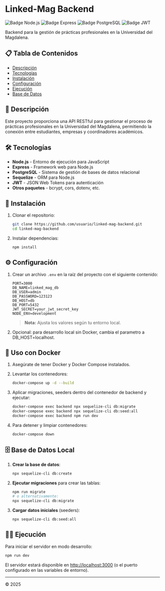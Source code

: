 # Linked-Mag Backend

![Badge Node.js](https://img.shields.io/badge/Node.js-339933?style=for-the-badge&logo=nodedotjs&logoColor=white)
![Badge Express](https://img.shields.io/badge/Express-000000?style=for-the-badge&logo=express&logoColor=white)
![Badge PostgreSQL](https://img.shields.io/badge/PostgreSQL-316192?style=for-the-badge&logo=postgresql&logoColor=white)
![Badge JWT](https://img.shields.io/badge/JWT-000000?style=for-the-badge&logo=JSON%20web%20tokens&logoColor=white)

Backend para la gestión de prácticas profesionales en la Universidad del Magdalena.

## 📋 Tabla de Contenidos

- [Descripción](#descripción)
- [Tecnologías](#tecnologías)
- [Instalación](#instalación)
- [Configuración](#configuración)
- [Ejecución](#ejecución)
- [Base de Datos](#base-de-datos)

## 📝 Descripción

Este proyecto proporciona una API RESTful para gestionar el proceso de prácticas profesionales en la Universidad del Magdalena, permitiendo la conexión entre estudiantes, empresas y coordinadores académicos.

## 🛠️ Tecnologías

- **Node.js** - Entorno de ejecución para JavaScript
- **Express** - Framework web para Node.js
- **PostgreSQL** - Sistema de gestión de bases de datos relacional
- **Sequelize** - ORM para Node.js
- **JWT** - JSON Web Tokens para autenticación
- **Otros paquetes** - bcrypt, cors, dotenv, etc.
  
## 🚀 Instalación

1. Clonar el repositorio:
   ```bash
   git clone https://github.com/usuario/linked-mag-backend.git
   cd linked-mag-backend
   ```

2. Instalar dependencias:
   ```bash
   npm install
   ```

## ⚙️ Configuración

1. Crear un archivo `.env` en la raíz del proyecto con el siguiente contenido:

   ```
   PORT=3000
   DB_NAME=linked_mag_db
   DB_USER=admin
   DB_PASSWORD=123123
   DB_HOST=db
   DB_PORT=5432
   JWT_SECRET=your_jwt_secret_key
   NODE_ENV=development
   ```

   > **Nota:** Ajusta los valores según tu entorno local.

2. Opcional: para desarrollo local sin Docker, cambia el parametro a DB_HOST=localhost.

## 🔧 Uso con Docker

1.  Asegúrate de tener Docker y Docker Compose instalados.
    
2.  Levantar los contenedores:
    
    ```bash
    docker-compose up -d --build
    
    ```
    
3.  Aplicar migraciones, seeders dentro del contenedor de backend y ejecutar:
    
    ```bash
    docker-compose exec backend npx sequelize-cli db:migrate
    docker-compose exec backend npx sequelize-cli db:seed:all
    docker-compose exec backend npm run dev
    ```
    
4.  Para detener y limpiar contenedores:
    
    ```bash
    docker-compose down
    
    ```

## 🗄️ Base de Datos Local

1. **Crear la base de datos**:
   ```bash
   npx sequelize-cli db:create
   ```

2. **Ejecutar migraciones** para crear las tablas:
   ```bash
   npm run migrate
   # o alternativamente:
   npx sequelize-cli db:migrate
   ```

3. **Cargar datos iniciales** (seeders):
   ```bash
   npx sequelize-cli db:seed:all
   ```

## 🏃‍♂️ Ejecución

Para iniciar el servidor en modo desarrollo:
```bash
npm run dev
```

El servidor estará disponible en [http://localhost:3000](http://localhost:3000) (o el puerto configurado en las variables de entorno).

---

© 2025
